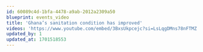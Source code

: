 ```yaml
---
id: 60089c4d-1bfa-4478-a9ab-2012a2309a50
blueprint: events_video
title: 'Ghana’s sanitation condition has improved'
videos: 'https://www.youtube.com/embed/3BxsUkpcejc?si=LsLqgDMns78nFTMZ'
updated_by: 1
updated_at: 1701518553
---
```


